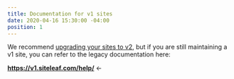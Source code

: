 ```yaml
---
title: Documentation for v1 sites
date: 2020-04-16 15:30:00 -04:00
position: 1
---
```


We recommend [upgrading your sites to v2](/v1/export-v1/), but if you are still maintaining a v1 site, you can refer to the legacy documentation here:

**<https://v1.siteleaf.com/help/>** &larr;